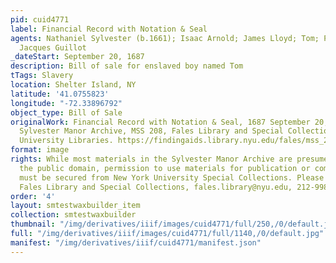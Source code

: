 ```yaml
---
pid: cuid4771
label: Financial Record with Notation & Seal
agents: Nathaniel Sylvester (b.1661); Isaac Arnold; James Lloyd; Tom; Peter Sylvester;
  Jacques Guillot
_dateStart: September 20, 1687
description: Bill of sale for enslaved boy named Tom
tTags: Slavery
location: Shelter Island, NY
latitude: '41.0755823'
longitude: "-72.33896792"
object_type: Bill of Sale
originalWork: Financial Record with Notation & Seal, 1687 September 20, inclusive.
  Sylvester Manor Archive, MSS 208, Fales Library and Special Collections, New York
  University Libraries. https://findingaids.library.nyu.edu/fales/mss_208/.
format: image
rights: While most materials in the Sylvester Manor Archive are presumed to be in
  the public domain, permission to use materials for publication or commercial purposes
  must be secured from New York University Special Collections. Please contact the
  Fales Library and Special Collections, fales.library@nyu.edu, 212-998-2596.
order: '4'
layout: smtestwaxbuilder_item
collection: smtestwaxbuilder
thumbnail: "/img/derivatives/iiif/images/cuid4771/full/250,/0/default.jpg"
full: "/img/derivatives/iiif/images/cuid4771/full/1140,/0/default.jpg"
manifest: "/img/derivatives/iiif/cuid4771/manifest.json"
---
```

